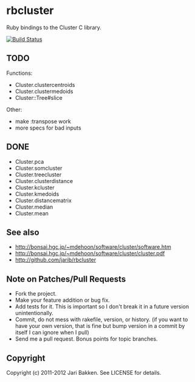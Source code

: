 rbcluster
=========

Ruby bindings to the Cluster C library.

[![Build Status](https://secure.travis-ci.org/jarib/rbcluster.png)](http://travis-ci.org/jarib/rbcluster)


TODO
----

Functions:

  * Cluster.clustercentroids
  * Cluster.clustermedoids
  * Cluster::Tree#slice

Other:

* make :transpose work
* more specs for bad inputs

DONE
----

* Cluster.pca
* Cluster.somcluster
* Cluster.treecluster
* Cluster.clusterdistance
* Cluster.kcluster
* Cluster.kmedoids
* Cluster.distancematrix
* Cluster.median
* Cluster.mean

See also
--------

* http://bonsai.hgc.jp/~mdehoon/software/cluster/software.htm
* http://bonsai.hgc.jp/~mdehoon/software/cluster/cluster.pdf
* http://github.com/jarib/rbcluster

Note on Patches/Pull Requests
-----------------------------

* Fork the project.
* Make your feature addition or bug fix.
* Add tests for it. This is important so I don't break it in a
  future version unintentionally.
* Commit, do not mess with rakefile, version, or history.
  (if you want to have your own version, that is fine but bump version in a commit by itself I can ignore when I pull)
* Send me a pull request. Bonus points for topic branches.

Copyright
---------

Copyright (c) 2011-2012 Jari Bakken. See LICENSE for details.

